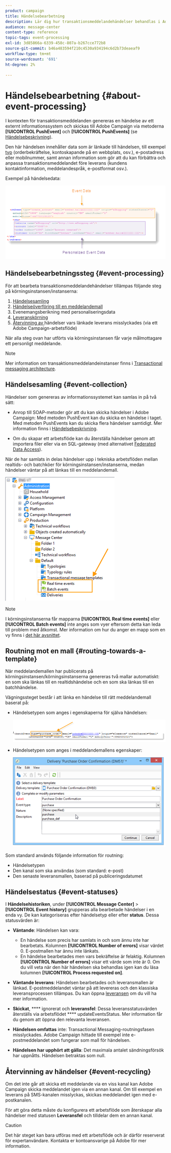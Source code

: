 ```yaml
---
product: campaign
title: Händelsebearbetning
description: Lär dig hur transaktionsmeddelandehändelser behandlas i Adobe Campaign Classic.
audience: message-center
content-type: reference
topic-tags: event-processing
exl-id: 3d85866a-6339-458c-807a-b267cce772b8
source-git-commit: b46a483594f210c4530a934194c6d2b73deaeaf9
workflow-type: tm+mt
source-wordcount: '691'
ht-degree: 2%

---
```


# Händelsebearbetning {#about-event-processing}

I kontexten för transaktionsmeddelanden genereras en händelse av ett externt informationssystem och skickas till Adobe Campaign via metoderna **[!UICONTROL PushEvent]** och **[!UICONTROL PushEvents]** (se [Händelsebeskrivning](../../message-center/using/event-description.md)).

Den här händelsen innehåller data som är länkade till händelsen, till exempel [typ](../../message-center/using/creating-event-types.md) (orderbekräftelse, kontoskapande på en webbplats, osv.), e-postadress eller mobilnummer, samt annan information som gör att du kan förbättra och anpassa transaktionsmeddelandet före leverans (kundens kontaktinformation, meddelandespråk, e-postformat osv.).

Exempel på händelsedata:

![](assets/messagecenter_events_request_001.png)

## Händelsebearbetningssteg {#event-processing}

För att bearbeta transaktionsmeddelandehändelser tillämpas följande steg på körningsinstansen/instanserna:

1. [Händelsesamling](#event-collection)
1. [Händelseöverföring till en meddelandemall](#routing-towards-a-template)
1. Evenemangsberikning med personaliseringsdata
1. [Leveranskörning](../../message-center/using/delivery-execution.md)
1. [Återvinning av ](#event-recycling) händelser vars länkade leverans misslyckades (via ett Adobe Campaign-arbetsflöde)

När alla steg ovan har utförts via körningsinstansen får varje målmottagare ett personligt meddelande.

>[!NOTE]
>
>Mer information om transaktionsmeddelandeinstanser finns i [Transactional messaging architecture](../../message-center/using/transactional-messaging-architecture.md).


## Händelsesamling {#event-collection}

Händelser som genereras av informationssystemet kan samlas in på två sätt:

* Anrop till SOAP-metoder gör att du kan skicka händelser i Adobe Campaign: Med metoden PushEvent kan du skicka en händelse i taget. Med metoden PushEvents kan du skicka flera händelser samtidigt. Mer information finns i [Händelsebeskrivning](../../message-center/using/event-description.md).

* Om du skapar ett arbetsflöde kan du återställa händelser genom att importera filer eller via en SQL-gateway (med alternativet [Federated Data Access](../../installation/using/about-fda.md)).

När de har samlats in delas händelser upp i tekniska arbetsflöden mellan realtids- och batchköer för körningsinstansen/instanserna, medan händelser väntar på att länkas till en meddelandemall.

![](assets/messagecenter_events_queues_001.png)

>[!NOTE]
>
>I körningsinstanserna får mapparna **[!UICONTROL Real time events]** eller **[!UICONTROL Batch events]** inte anges som vyer eftersom detta kan leda till problem med åtkomst. Mer information om hur du anger en mapp som en vy finns i [det här avsnittet](../../platform/using/access-management-folders.md).

## Routning mot en mall {#routing-towards-a-template}

När meddelandemallen har publicerats på körningsinstansen/körningsinstanserna genereras två mallar automatiskt: en som ska länkas till en realtidshändelse och en som ska länkas till en batchhändelse.

Vägningssteget består i att länka en händelse till rätt meddelandemall baserat på:

* Händelsetypen som anges i egenskaperna för själva händelsen:

   ![](assets/messagecenter_event_type_001.png)

* Händelsetypen som anges i meddelandemallens egenskaper:

   ![](assets/messagecenter_event_type_002.png)

Som standard används följande information för routning:

* Händelsetypen
* Den kanal som ska användas (som standard: e-post)
* Den senaste leveransmallen, baserad på publiceringsdatumet

## Händelsestatus {#event-statuses}

I **Händelsehistoriken**, under **[!UICONTROL Message Center]** > **[!UICONTROL Event history]** grupperas alla bearbetade händelser i en enda vy. De kan kategoriseras efter händelsetyp eller efter **status**. Dessa statusvärden är:

* **Väntande**: Händelsen kan vara:

   * En händelse som precis har samlats in och som ännu inte har bearbetats. Kolumnen **[!UICONTROL Number of errors]** visar värdet 0. E-postmallen har ännu inte länkats.
   * En händelse bearbetades men vars bekräftelse är felaktig. Kolumnen **[!UICONTROL Number of errors]** visar ett värde som inte är 0. Om du vill veta när den här händelsen ska behandlas igen kan du läsa kolumnen **[!UICONTROL Process requested on]**.

* **Väntande leverans**: Händelsen bearbetades och leveransmallen är länkad. E-postmeddelandet väntar på att levereras och den klassiska leveransprocessen tillämpas. Du kan öppna [leveransen](../../delivery/using/about-message-tracking.md) om du vill ha mer information.
* **Skickat**,  **** ignorerat och  **leveransfel**: Dessa leveransstatusvärden återställs via arbetsflödet  **** updateEventsStatus. Mer information får du genom att öppna den relevanta leveransen.
* **Händelsen omfattas** inte: Transactional Messaging-routningsfasen misslyckades. Adobe Campaign hittade till exempel inte e-postmeddelandet som fungerar som mall för händelsen.
* **Händelsen har upphört att gälla**: Det maximala antalet sändningsförsök har uppnåtts. Händelsen betraktas som null.

## Återvinning av händelser {#event-recycling}

Om det inte går att skicka ett meddelande via en viss kanal kan Adobe Campaign skicka meddelandet igen via en annan kanal. Om till exempel en leverans på SMS-kanalen misslyckas, skickas meddelandet igen med e-postkanalen.

För att göra detta måste du konfigurera ett arbetsflöde som återskapar alla händelser med statusen **Leveransfel** och tilldelar dem en annan kanal.

>[!CAUTION]
>
>Det här steget kan bara utföras med ett arbetsflöde och är därför reserverat för expertanvändare. Kontakta er kontoansvarige på Adobe för mer information.